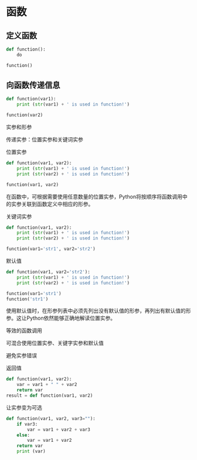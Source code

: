 # 函数

## 定义函数

```py
def function():
    do

function()
```

## 向函数传递信息

```py
def function(var1):
    print (str(var1) + ' is used in function!')

function(var2)
```

实参和形参

传递实参：位置实参和关键词实参

位置实参

```py
def function(var1, var2):
    print (str(var1) + ' is used in function!')
    print (str(var2) + ' is used in function!')

function(var1, var2)
```

在函数中，可根据需要使用任意数量的位置实参，Python将按顺序将函数调用中的实参关联到函数定义中相应的形参。

关键词实参

```py
def function(var1, var2):
    print (str(var1) + ' is used in function!')
    print (str(var2) + ' is used in function!')

function(var1='str1', var2='str2')
```

默认值

```py
def function(var1, var2='str2'):
    print (str(var1) + ' is used in function!')
    print (str(var2) + ' is used in function!')

function(var1='str1')
function('str1')
```

使用默认值时，在形参列表中必须先列出没有默认值的形参，再列出有默认值的形参。这让Python依然能够正确地解读位置实参。

等效的函数调用

可混合使用位置实参、关键字实参和默认值

避免实参错误

返回值

```py
def function(var1, var2):
    var = var1 + " " + var2
    return var
result = def function(var1, var2)
```

让实参变为可选

```py
def function(var1, var2, var3=""):
    if var3:
        var = var1 + var2 + var3
    else:
        var = var1 + var2
    return var
    print (var)
```



